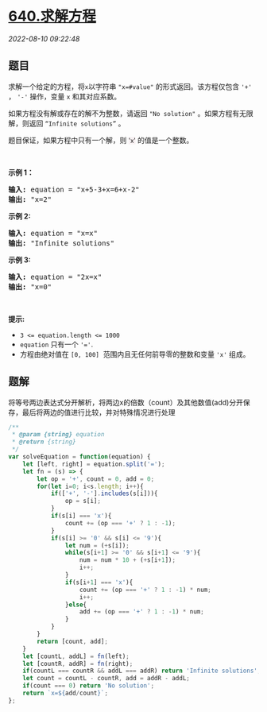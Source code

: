 # [640.求解方程](https://leetcode.cn/problems/solve-the-equation)
*2022-08-10 09:22:48*
## 题目
<p>求解一个给定的方程，将<code>x</code>以字符串 <code>"x=#value"</code>&nbsp;的形式返回。该方程仅包含 <code>'+'</code> ， <code>'-'</code> 操作，变量&nbsp;<code>x</code>&nbsp;和其对应系数。</p>

<p>如果方程没有解或存在的解不为整数，请返回&nbsp;<code>"No solution"</code>&nbsp;。如果方程有无限解，则返回 <code>“Infinite solutions”</code> 。</p>

<p>题目保证，如果方程中只有一个解，则 <span style="font-size:12.6px"><span style="background-color:#f9f2f4">'x'</span></span> 的值是一个整数。</p>

<p>&nbsp;</p>

<p><strong>示例 1：</strong></p>

<pre>
<strong>输入:</strong> equation = "x+5-3+x=6+x-2"
<strong>输出:</strong> "x=2"
</pre>

<p><strong>示例 2:</strong></p>

<pre>
<strong>输入:</strong> equation = "x=x"
<strong>输出:</strong> "Infinite solutions"
</pre>

<p><strong>示例 3:</strong></p>

<pre>
<strong>输入:</strong> equation = "2x=x"
<strong>输出:</strong> "x=0"
</pre>

<p>&nbsp;</p>

<p><strong>提示:</strong></p>

<ul>
  <li><code>3 &lt;= equation.length &lt;= 1000</code></li>
  <li><code>equation</code>&nbsp;只有一个&nbsp;<code>'='</code>.&nbsp;</li>
  <li>方程由绝对值在&nbsp;<code>[0, 100]</code>&nbsp; 范围内且无任何前导零的整数和变量 <code>'x'</code>&nbsp;组成。<span style="display:block"><span style="height:0px"><span style="position:absolute">​​​</span></span></span></li>
</ul>


## 题解
将等号两边表达式分开解析，将两边x的倍数（count）及其他数值(add)分开保存，最后将两边的值进行比较，并对特殊情况进行处理

```javascript
/**
 * @param {string} equation
 * @return {string}
 */
var solveEquation = function(equation) {
    let [left, right] = equation.split('=');
    let fn = (s) => {
        let op = '+', count = 0, add = 0;
        for(let i=0; i<s.length; i++){
            if(['+', '-'].includes(s[i])){
                op = s[i];
            }
            if(s[i] === 'x'){
                count += (op === '+' ? 1 : -1);
            }
            if(s[i] >= '0' && s[i] <= '9'){
                let num = (+s[i]);
                while(s[i+1] >= '0' && s[i+1] <= '9'){
                    num = num * 10 + (+s[i+1]);
                    i++;
                }
                if(s[i+1] === 'x'){
                    count += (op === '+' ? 1 : -1) * num;
                    i++;
                }else{
                    add += (op === '+' ? 1 : -1) * num;
                }
            }
        }
        return [count, add];
    }
    let [countL, addL] = fn(left);
    let [countR, addR] = fn(right);
    if(countL === countR && addL === addR) return 'Infinite solutions';
    let count = countL - countR, add = addR - addL;
    if(count === 0) return 'No solution';
    return `x=${add/count}`;
};
```

